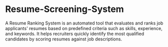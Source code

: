 # Resume-Screening-System
 A Resume Ranking System is an automated tool that evaluates and ranks job applicants' resumes based on predefined criteria such as skills, experience, and keywords. It helps recruiters quickly identify the most qualified candidates by scoring resumes against job descriptions.
